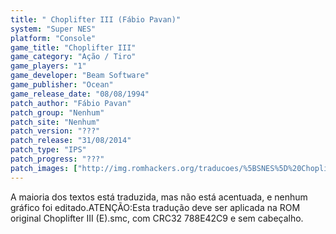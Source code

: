 ```yaml
---
title: " Choplifter III (Fábio Pavan)"
system: "Super NES"
platform: "Console"
game_title: "Choplifter III"
game_category: "Ação / Tiro"
game_players: "1"
game_developer: "Beam Software"
game_publisher: "Ocean"
game_release_date: "08/08/1994"
patch_author: "Fábio Pavan"
patch_group: "Nenhum"
patch_site: "Nenhum"
patch_version: "???"
patch_release: "31/08/2014"
patch_type: "IPS"
patch_progress: "???"
patch_images: ["http://img.romhackers.org/traducoes/%5BSNES%5D%20Choplifter%20III%20-%20F%C3%A1bio%20Pavan%20-%201.png","http://img.romhackers.org/traducoes/%5BSNES%5D%20Choplifter%20III%20-%20F%C3%A1bio%20Pavan%20-%202.png","http://img.romhackers.org/traducoes/%5BSNES%5D%20Choplifter%20III%20-%20F%C3%A1bio%20Pavan%20-%203.png"]
---
```

A maioria dos textos está traduzida, mas não está acentuada, e nenhum gráfico foi editado.ATENÇÃO:Esta tradução deve ser aplicada na ROM original Choplifter III (E).smc, com CRC32 788E42C9 e sem cabeçalho.